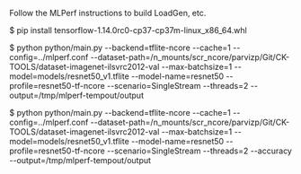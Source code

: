 Follow the MLPerf instructions to build LoadGen, etc.

$ pip install tensorflow-1.14.0rc0-cp37-cp37m-linux_x86_64.whl

$ python python/main.py     --backend=tflite-ncore     --cache=1     --config=../mlperf.conf     --dataset-path=/n_mounts/scr_ncore/parvizp/Git/CK-TOOLS/dataset-imagenet-ilsvrc2012-val     --max-batchsize=1     --model=models/resnet50_v1.tflite     --model-name=resnet50     --profile=resnet50-tf-ncore     --scenario=SingleStream     --threads=2      --output=/tmp/mlperf-tempout/output

$ python python/main.py     --backend=tflite-ncore     --cache=1     --config=../mlperf.conf     --dataset-path=/n_mounts/scr_ncore/parvizp/Git/CK-TOOLS/dataset-imagenet-ilsvrc2012-val     --max-batchsize=1     --model=models/resnet50_v1.tflite     --model-name=resnet50     --profile=resnet50-tf-ncore     --scenario=SingleStream     --threads=2      --accuracy --output=/tmp/mlperf-tempout/output

